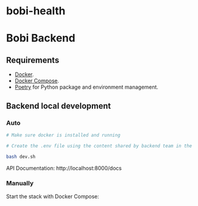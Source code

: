 # bobi-health
# Bobi Backend

## Requirements

- [Docker](https://www.docker.com/).
- [Docker Compose](https://docs.docker.com/compose/install/).
- [Poetry](https://python-poetry.org/) for Python package and environment management.

## Backend local development

### Auto

```bash
# Make sure docker is installed and running

# Create the .env file using the content shared by backend team in the repo folder

bash dev.sh
```

API Documentation: http://localhost:8000/docs

### Manually

Start the stack with Docker Compose:
